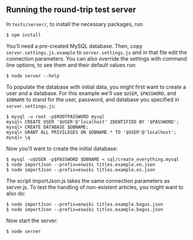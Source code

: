 Running the round-trip test server
----------------------------------

In `tests/server/`, to install the necessary packages, run

	$ npm install

You'll need a pre-created MySQL database. Then, copy
`server.settings.js.example` to `server.settings.js` and in that file
edit the connection parameters. You can also override the settings
with command line options, to see them and their default values run:

	$ node server --help

To populate the database with initial data, you might first want to
create a user and a database.  For this example we'll use `$USER`,
`$PASSWORD`, and `$DBNAME` to stand for the user, password, and database
you specified in `server.settings.js`:

	$ mysql -u root -p$ROOTPASSWORD mysql
	mysql> CREATE USER '$USER'@'localhost' IDENTIFIED BY '$PASSWORD';
	mysql> CREATE DATABASE $DBNAME;
	mysql> GRANT ALL PRIVILEGES ON $DBNAME.* TO '$USER'@'localhost';
	mysql> \q

Now you'll want to create the initial database:

	$ mysql -u$USER -p$PASSWORD $DBNAME < sql/create_everything.mysql
	$ node importJson --prefix=enwiki titles.example.en.json
	$ node importJson --prefix=eswiki titles.example.es.json

The script importJson.js takes the same connection parameters as server.js. To
test the handling of non-existent articles, you might want to also do:

	$ node importJson --prefix=enwiki titles.example.bogus.json
	$ node importJson --prefix=eswiki titles.example.bogus.json

Now start the server:

	$ node server

